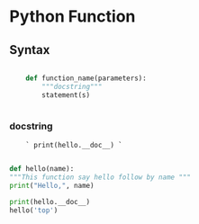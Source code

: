 # Python Function
## Syntax
```python

    def function_name(parameters):
        """docstring"""
        statement(s)
        
```

### docstring

        ` print(hello.__doc__) `
        
```python

def hello(name):
"""This function say hello follow by name """
print("Hello,", name)
    
print(hello.__doc__)
hello('top')

 ```

